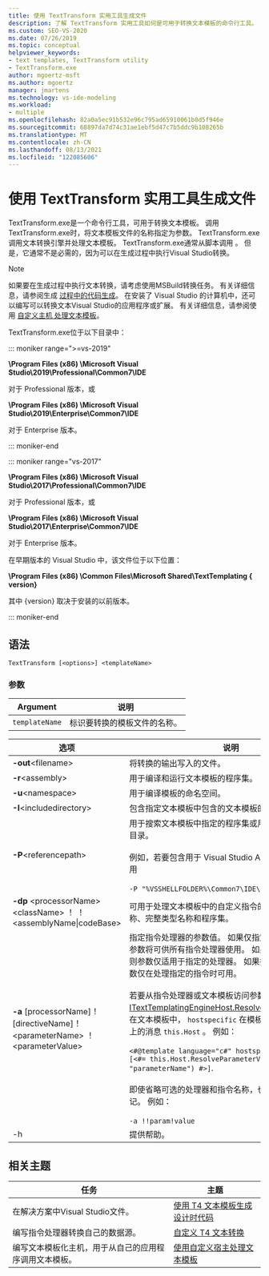 ```yaml
---
title: 使用 TextTransform 实用工具生成文件
description: 了解 TextTransform 实用工具如何是可用于转换文本模板的命令行工具。
ms.custom: SEO-VS-2020
ms.date: 07/26/2019
ms.topic: conceptual
helpviewer_keywords:
- text templates, TextTransform utility
- TextTransform.exe
author: mgoertz-msft
ms.author: mgoertz
manager: jmartens
ms.technology: vs-ide-modeling
ms.workload:
- multiple
ms.openlocfilehash: 82a0a5ec91b532e96c795ad65910061b0d5f946e
ms.sourcegitcommit: 68897da7d74c31ae1ebf5d47c7b5ddc9b108265b
ms.translationtype: MT
ms.contentlocale: zh-CN
ms.lasthandoff: 08/13/2021
ms.locfileid: "122085606"
---
```

# <a name="generate-files-with-the-texttransform-utility"></a>使用 TextTransform 实用工具生成文件

TextTransform.exe是一个命令行工具，可用于转换文本模板。 调用 TextTransform.exe时，将文本模板文件的名称指定为参数。 TextTransform.exe调用文本转换引擎并处理文本模板。 TextTransform.exe通常从脚本调用 。 但是，它通常不是必需的，因为可以在生成过程中执行Visual Studio转换。

> [!NOTE]
> 如果要在生成过程中执行文本转换，请考虑使用MSBuild转换任务。 有关详细信息，请参阅生成 [过程中的代码生成](../modeling/code-generation-in-a-build-process.md)。 在安装了 Visual Studio 的计算机中，还可以编写可以转换文本Visual Studio的应用程序或扩展。 有关详细信息，请参阅使用 [自定义主机 处理文本模板](../modeling/processing-text-templates-by-using-a-custom-host.md)。

TextTransform.exe位于以下目录中：

::: moniker range=">=vs-2019"

**\Program Files (x86) \Microsoft Visual Studio\2019\Professional\Common7\IDE**

对于 Professional 版本，或

**\Program Files (x86) \Microsoft Visual Studio\2019\Enterprise\Common7\IDE**

对于 Enterprise 版本。

::: moniker-end

::: moniker range="vs-2017"

**\Program Files (x86) \Microsoft Visual Studio\2017\Professional\Common7\IDE**

对于 Professional 版本，或

**\Program Files (x86) \Microsoft Visual Studio\2017\Enterprise\Common7\IDE**

对于 Enterprise 版本。

在早期版本的 Visual Studio 中，该文件位于以下位置：

**\Program Files (x86) \Common Files\Microsoft Shared\TextTemplating \{ version}**

其中 {version} 取决于安装的以前版本。

::: moniker-end

## <a name="syntax"></a>语法

```
TextTransform [<options>] <templateName>
```

### <a name="parameters"></a>参数

|**Argument**|**说明**|
|-|-|
|`templateName`|标识要转换的模板文件的名称。|

|**选项**|**说明**|
|-|-|
|**-out**\<filename>|将转换的输出写入的文件。|
|**-r**\<assembly>|用于编译和运行文本模板的程序集。|
|**-u**\<namespace>|用于编译模板的命名空间。|
|**-I**\<includedirectory>|包含指定文本模板中包含的文本模板的目录。|
|**-P**\<referencepath>|用于搜索文本模板中指定的程序集或用于使用 **-r** 选项的目录。<br /><br /> 例如，若要包含用于 Visual Studio API 的程序集，请使用<br /><br /> `-P "%VSSHELLFOLDER%\Common7\IDE\PublicAssemblies"`|
|**-dp** \<processorName> \<className> ！ ！\<assemblyName&#124;codeBase>|可用于处理文本模板中的自定义指令的指令处理器的名称、完整类型名称和程序集。|
|**-a** [processorName]！[directiveName]！ \<parameterName> ！\<parameterValue>|指定指令处理器的参数值。 如果仅指定参数名称和值，则参数将可供所有指令处理器使用。 如果指定指令处理器，则参数仅适用于指定的处理器。 如果指定指令名称，则参数仅在处理指定的指令时可用。<br /><br /> 若要从指令处理器或文本模板访问参数值，请使用 [ITextTemplatingEngineHost.ResolveParameterValue](/previous-versions/visualstudio/visual-studio-2012/bb126369\(v\=vs.110\))。 在文本模板中， `hostspecific` 在模板指令中包括 并调用 上的消息 `this.Host` 。 例如：<br /><br /> `<#@template language="c#" hostspecific="true"#> [<#= this.Host.ResolveParameterValue("", "", "parameterName") #>]`.<br /><br /> 即使省略可选的处理器和指令名称，也始终键入"！"标记。 例如：<br /><br /> `-a !!param!value`|
|-h|提供帮助。|

## <a name="related-topics"></a>相关主题

|任务|主题|
|-|-|
|在解决方案中Visual Studio文件。|[使用 T4 文本模板生成设计时代码](../modeling/design-time-code-generation-by-using-t4-text-templates.md)|
|编写指令处理器转换自己的数据源。|[自定义 T4 文本转换](../modeling/customizing-t4-text-transformation.md)|
|编写文本模板化主机，用于从自己的应用程序调用文本模板。|[使用自定义宿主处理文本模板](../modeling/processing-text-templates-by-using-a-custom-host.md)|
